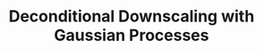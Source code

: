 ---
layout: default
title: "Deconditional Downscaling with Gaussian Processes"
authors: <ins>Siu Lun Chau*</ins>, Shahine Bouabid*, Dino Sejdinovic 
venue: Conference on Neural Information Processing Systems (NeurIPS)
venue_short: NeurIPS
year: 2021
pubtime: 2021
pdf: https://arxiv.org/pdf/2305.15167.pdf
code: https://github.com/shahineb/deconditional-downscaling
video: https://slideslive.com/38967430/deconditional-downscaling-with-gaussian-processes?ref=recommended
preprint: "false"
thumbnail: "../assets/img/publications/2021-dme.png"
UAI: true
---